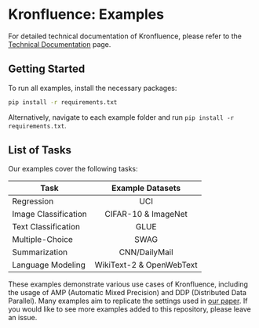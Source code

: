 # Kronfluence: Examples

For detailed technical documentation of Kronfluence, please refer to the [Technical Documentation](https://github.com/pomonam/kronfluence/blob/main/DOCUMENTATION.md) page.

## Getting Started

To run all examples, install the necessary packages:

```bash
pip install -r requirements.txt
```

Alternatively, navigate to each example folder and run `pip install -r requirements.txt`.

## List of Tasks

Our examples cover the following tasks:

<div align="center">

| Task                 |    Example Datasets	     |
|----------------------|:------------------------:|
| Regression           |           UCI            |
| Image Classification |   CIFAR-10 & ImageNet    |
| Text Classification  |           GLUE           |
| Multiple-Choice      |           SWAG           |
| Summarization        |      CNN/DailyMail       |
| Language Modeling    | WikiText-2 & OpenWebText |

</div>

These examples demonstrate various use cases of Kronfluence, including the usage of AMP (Automatic Mixed Precision) and DDP (Distributed Data Parallel). 
Many examples aim to replicate the settings used in [our paper](https://arxiv.org/abs/2405.12186). If you would like to see more examples added to this repository, please leave an issue.
